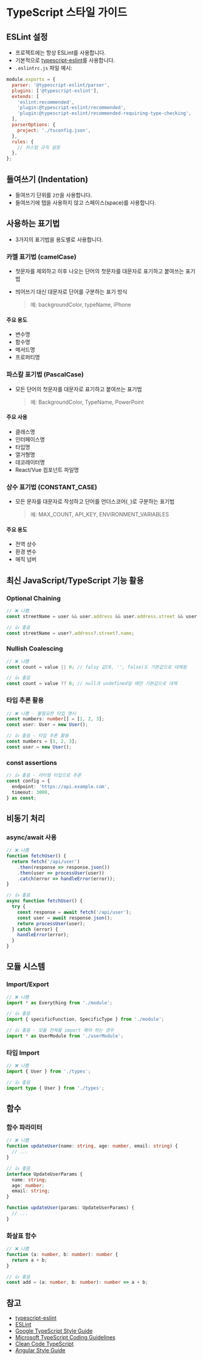 # TypeScript 스타일 가이드

## ESLint 설정

- 프로젝트에는 항상 ESLint를 사용합니다.
- 기본적으로 [typescript-eslint](https://typescript-eslint.io/)를 사용합니다.
- `.eslintrc.js` 파일 예시:

```javascript
module.exports = {
  parser: '@typescript-eslint/parser',
  plugins: ['@typescript-eslint'],
  extends: [
    'eslint:recommended',
    'plugin:@typescript-eslint/recommended',
    'plugin:@typescript-eslint/recommended-requiring-type-checking',
  ],
  parserOptions: {
    project: './tsconfig.json',
  },
  rules: {
    // 커스텀 규칙 설정
  },
};
```

## 들여쓰기 (Indentation)

- 들여쓰기 단위를 `2칸`을 사용합니다.
- 들여쓰기에 탭을 사용하지 않고 스페이스(space)를 사용합니다.

## 사용하는 표기법

- 3가지의 표기법을 용도별로 사용합니다.

### 카멜 표기법 (camelCase)

* 첫문자를 제외하고 이후 나오는 단어의 첫문자를 대문자로 표기하고 붙여쓰는 표기법
* 띄어쓰기 대신 대문자로 단어를 구분하는 표기 방식

  > 예: backgroundColor, typeName, iPhone

#### 주요 용도
- 변수명
- 함수명
- 메서드명
- 프로퍼티명

### 파스칼 표기법 (PascalCase)

* 모든 단어의 첫문자를 대문자로 표기하고 붙여쓰는 표기법

  > 예: BackgroundColor, TypeName, PowerPoint

#### 주요 사용
- 클래스명
- 인터페이스명
- 타입명
- 열거형명
- 데코레이터명
- React/Vue 컴포넌트 파일명

### 상수 표기법 (CONSTANT_CASE)

- 모든 문자를 대문자로 작성하고 단어를 언더스코어(`_`)로 구분하는 표기법

  > 예: MAX_COUNT, API_KEY, ENVIRONMENT_VARIABLES

#### 주요 용도
- 전역 상수
- 환경 변수
- 매직 넘버

## 최신 JavaScript/TypeScript 기능 활용

### Optional Chaining

```typescript
// ❌ 나쁨
const streetName = user && user.address && user.address.street && user.address.street.name;

// 👍 좋음
const streetName = user?.address?.street?.name;
```

### Nullish Coalescing

```typescript
// ❌ 나쁨
const count = value || 0; // falsy 값(0, '', false)도 기본값으로 대체됨

// 👍 좋음
const count = value ?? 0; // null과 undefined일 때만 기본값으로 대체
```

### 타입 추론 활용

```typescript
// ❌ 나쁨 - 불필요한 타입 명시
const numbers: number[] = [1, 2, 3];
const user: User = new User();

// 👍 좋음 - 타입 추론 활용
const numbers = [1, 2, 3];
const user = new User();
```

### const assertions

```typescript
// 👍 좋음 - 리터럴 타입으로 추론
const config = {
  endpoint: 'https://api.example.com',
  timeout: 3000,
} as const;
```

## 비동기 처리

### async/await 사용

```typescript
// ❌ 나쁨
function fetchUser() {
  return fetch('/api/user')
    .then(response => response.json())
    .then(user => processUser(user))
    .catch(error => handleError(error));
}

// 👍 좋음
async function fetchUser() {
  try {
    const response = await fetch('/api/user');
    const user = await response.json();
    return processUser(user);
  } catch (error) {
    handleError(error);
  }
}
```

## 모듈 시스템

### Import/Export

```typescript
// ❌ 나쁨
import * as Everything from './module';

// 👍 좋음
import { specificFunction, SpecificType } from './module';

// 👍 좋음 - 모듈 전체를 import 해야 하는 경우
import * as UserModule from './userModule';
```

### 타입 Import

```typescript
// ❌ 나쁨
import { User } from './types';

// 👍 좋음
import type { User } from './types';
```

## 함수

### 함수 파라미터

```typescript
// ❌ 나쁨
function updateUser(name: string, age: number, email: string) {
  // ...
}

// 👍 좋음
interface UpdateUserParams {
  name: string;
  age: number;
  email: string;
}

function updateUser(params: UpdateUserParams) {
  // ...
}
```

### 화살표 함수

```typescript
// ❌ 나쁨
function (a: number, b: number): number {
  return a + b;
}

// 👍 좋음
const add = (a: number, b: number): number => a + b;
```

## 참고

* [typescript-eslint](https://typescript-eslint.io/)
* [ESLint](https://eslint.org/)
* [Google TypeScript Style Guide](https://google.github.io/styleguide/tsguide.html)
* [Microsoft TypeScript Coding Guidelines](https://github.com/microsoft/TypeScript/wiki/Coding-guidelines)
* [Clean Code TypeScript](https://github.com/labs42io/clean-code-typescript)
* [Angular Style Guide](https://angular.io/guide/styleguide)

